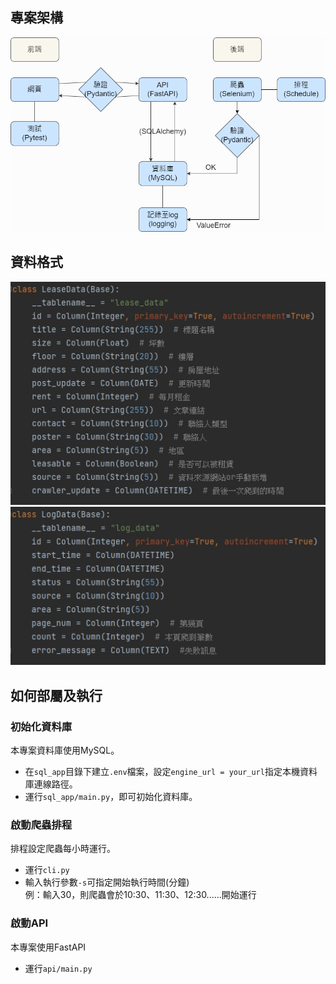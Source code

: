 ## 專案架構
![](image/架構.png)

## 資料格式
![](image/LeaseData.jpg)
![](image/LogData.jpg)

## 如何部屬及執行
### 初始化資料庫
本專案資料庫使用MySQL。  
- 在`sql_app`目錄下建立`.env`檔案，設定`engine_url = your_url`指定本機資料庫連線路徑。  
- 運行`sql_app/main.py`，即可初始化資料庫。

### 啟動爬蟲排程
排程設定爬蟲每小時運行。
- 運行`cli.py`  
- 輸入執行參數`-s`可指定開始執行時間(分鐘)  
例：輸入30，則爬蟲會於10:30、11:30、12:30......開始運行

### 啟動API
本專案使用FastAPI
- 運行`api/main.py`  